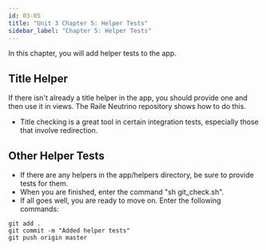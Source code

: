 ```yaml
---
id: 03-05
title: "Unit 3 Chapter 5: Helper Tests"
sidebar_label: "Chapter 5: Helper Tests"
---
```


In this chapter, you will add helper tests to the app.

## Title Helper
If there isn't already a title helper in the app, you should provide one and then use it in views.  The Raile Neutrino repository shows how to do this.
* Title checking is a great tool in certain integration tests, especially those that involve redirection.

## Other Helper Tests
* If there are any helpers in the app/helpers directory, be sure to provide tests for them.
* When you are finished, enter the command "sh git_check.sh".
* If all goes well, you are ready to move on.  Enter the following commands:
```
git add .
git commit -m "Added helper tests"
git push origin master
```

